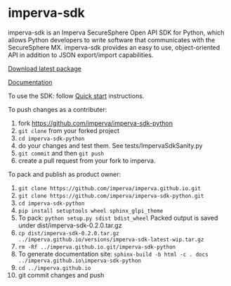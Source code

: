 imperva-sdk
===========

imperva-sdk is an Imperva SecureSphere Open API SDK for Python, which allows Python developers to write software that communicates with the SecureSphere MX. imperva-sdk provides an easy to use, object-oriented API in addition to JSON export/import capabilities.

[Download latest package](https://imperva.github.io/imperva-sdk-python/quickstart.html#downloads)

[Documentation](https://imperva.github.io/imperva-sdk-python/)

To use the SDK: follow [Quick start](https://imperva.github.io/imperva-sdk-python/quickstart.html) instructions.

To push changes as a contributer:
1. fork https://github.com/imperva/imperva-sdk-python
2. ``git clone`` from your forked project
3. ``cd imperva-sdk-python``
4. do your changes and test them. See tests/ImpervaSdkSanity.py
5. ``git commit`` and then ``git push``
6. create a pull request from your fork to imperva. 

To pack and publish as product owner:
1. ``git clone https://github.com/imperva/imperva.github.io.git``
2. ``git clone https://github.com/imperva/imperva-sdk-python.git``
3. ``cd imperva-sdk-python``
4. ``pip install setuptools wheel sphinx_glpi_theme``
5. To pack: ``python setup.py sdist bdist_wheel`` Packed output is saved under dist/imperva-sdk-0.2.0.tar.gz
6. ``cp dist/imperva-sdk-0.2.0.tar.gz ../imperva.github.io/versions/imperva-sdk-latest-wip.tar.gz``
7. ``rm -Rf ../imperva.github.io.git/imperva-sdk-python``
8. To generate documentation site: ``sphinx-build -b html -c . docs ../imperva.github.io\imperva-sdk-python``
9. ``cd ../imperva.github.io``
10. git commit changes and push
